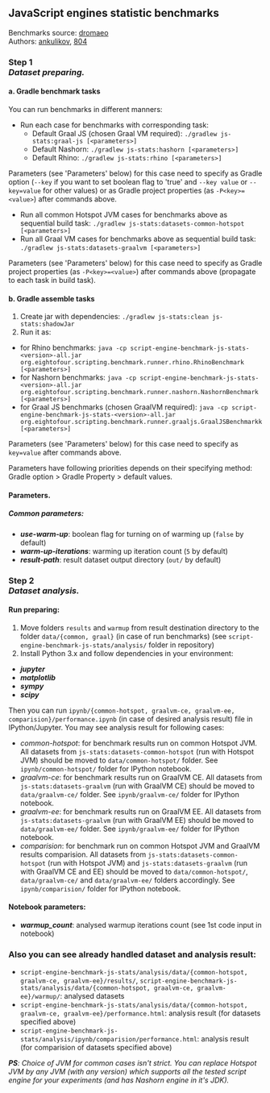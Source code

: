 ## JavaScript engines statistic benchmarks

Benchmarks source: [dromaeo](http://dromaeo.com/?dromaeo)  
Authors: [ankulikov](https://github.com/ankulikov), [804](https://github.com/804)

### Step 1 <br/> _Dataset preparing._ 
#### a. Gradle benchmark tasks
You can run benchmarks in different manners:
 - Run each case for benchmarks with corresponding task:
   * Default Graal JS (chosen Graal VM required): `./gradlew js-stats:graal-js [<parameters>]`
   * Default Nashorn: `./gradlew js-stats:hashorn [<parameters>]`
   * Default Rhino: `./gradlew js-stats:rhino [<parameters>]`
   
Parameters (see 'Parameters' below) for this case need to specify as Gradle option (`--key` if you want to set boolean flag to 'true' and `--key value` or `--key=value` for other values) or as Gradle project properties (as `-P<key>=<value>`) after commands above.

 - Run all common Hotspot JVM cases for benchmarks above as sequential build task: `./gradlew js-stats:datasets-common-hotspot [<parameters>]`
 - Run all Graal VM cases for benchmarks above as sequential build task: `./gradlew js-stats:datasets-graalvm [<parameters>]`
   
Parameters (see 'Parameters' below) for this case need to specify as Gradle project properties (as `-P<key>=<value>`) after commands above (propagate to each task in build task).

#### b. Gradle assemble tasks
1. Create jar with dependencies: 
   `./gradlew js-stats:clean js-stats:shadowJar`
2. Run it as:
 - for Rhino benchmarks: `java -cp script-engine-benchmark-js-stats-<version>-all.jar org.eightofour.scripting.benchmark.runner.rhino.RhinoBenchmark [<parameters>]`
 - for Nashorn benchmarks: `java -cp script-engine-benchmark-js-stats-<version>-all.jar org.eightofour.scripting.benchmark.runner.nashorn.NashornBenchmark [<parameters>]`
 - for Graal JS benchmarks (chosen GraalVM required): `java -cp script-engine-benchmark-js-stats-<version>-all.jar org.eightofour.scripting.benchmark.runner.graaljs.GraalJSBenchmarkk [<parameters>]`

Parameters (see 'Parameters' below) for this case need to specify as `key=value` after commands above.

Parameters have following priorities depends on their specifying method: Gradle option > Gradle Property > default values.

#### Parameters.
##### Common parameters:
 - _**use-warm-up**_: boolean flag for turning on of warming up (`false` by default)
 - _**warm-up-iterations**_: warming up iteration count (`5` by default)
 - _**result-path**_: result dataset output directory (`out/` by default)


### Step 2 <br/> _Dataset analysis._ 
#### Run preparing:
1. Move folders `results` and `warmup` from result destination directory to the folder `data/{common, graal}` (in case of run benchmarks) (see `script-engine-benchmark-js-stats/analysis/` folder in repository)
2. Install Python 3.x and follow dependencies in your environment:
 - _**jupyter**_
 - _**matplotlib**_
 - _**sympy**_
 - _**scipy**_
 
Then you can run `ipynb/{common-hotspot, graalvm-ce, graalvm-ee, comparision}/performance.ipynb` (in case of desired analysis result) file in IPython/Jupyter.
You may see analysis result for following cases: 
 - _common-hotspot_: for benchmark results run on common Hotspot JVM. All datasets from `js-stats:datasets-common-hotspot` (run with Hotspot JVM) should be moved to `data/common-hotspot/` folder. See `ipynb/common-hotspot/` folder for IPython notebook.
 - _graalvm-ce_: for benchmark results run on GraalVM CE. All datasets from `js-stats:datasets-graalvm` (run with GraalVM CE) should be moved to `data/graalvm-ce/` folder. See `ipynb/graalvm-ce/` folder for IPython notebook.
 - _graalvm-ee_: for benchmark results run on GraalVM EE. All datasets from `js-stats:datasets-graalvm` (run with GraalVM EE) should be moved to `data/graalvm-ee/` folder. See `ipynb/graalvm-ee/` folder for IPython notebook.
 - _comparision_: for benchmark run on common Hotspot JVM and GraalVM results comparision. All datasets from `js-stats:datasets-common-hotspot` (run with Hotspot JVM) and `js-stats:datasets-graalvm` (run with GraalVM CE and EE) should be moved to `data/common-hotspot/`, `data/graalvm-ce/` and `data/graalvm-ee/` folders accordingly. See `ipynb/comparision/` folder for IPython notebook.

#### Notebook parameters:
 - _**warmup_count**_: analysed warmup iterations count (see 1st code input in notebook)
 
### Also you can see already handled dataset and analysis result:
 - `script-engine-benchmark-js-stats/analysis/data/{common-hotspot, graalvm-ce, graalvm-ee}/results/`, `script-engine-benchmark-js-stats/analysis/data/{common-hotspot, graalvm-ce, graalvm-ee}/warmup/`: analysed datasets
 - `script-engine-benchmark-js-stats/analysis/data/{common-hotspot, graalvm-ce, graalvm-ee}/performance.html`: analysis result (for datasets specified above)
 - `script-engine-benchmark-js-stats/analysis/ipynb/comparision/performance.html`: analysis result (for comparision of datasets specified above)
 
_**PS**: Choice of JVM for common cases isn't strict. You can replace Hotspot JVM by any JVM (with any version) which supports all the tested script engine for your experiments (and has Nashorn engine in it's JDK)._ 